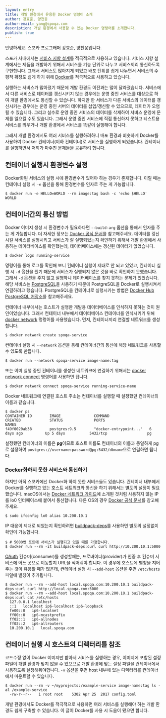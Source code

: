 ```yaml
---
layout: entry
title: 개발 환경에서 유용한 Docker 명령어 소개
author: 강효준, 양천웅
author-email: yang@spoqa.com
description: 개발 환경에서 사용할 수 있는 Docker 명령어를 소개합니다.
publish: true
---
```


안녕하세요. 스포카 프로그래머 강효준, 양천웅입니다.

스포카 사내에서는 [서비스 지향 설계][SOA]를 적극적으로 사용하고 있습니다.
서비스 지향 설계에서는 제품을 개발하기 위해서 서비스를 기능 단위로 나누고
서비스끼리 통신하도록 구현합니다. 그래서 서비스도 많아지게 되었고
배포 단위를 쉽게 나누면서 서비스의 수평적 확장도 쉽게 하기 위해
[Docker][]를 적극적으로 사용하고 있습니다.

실행하는 서비스가 많아졌기 때문에 개발 환경도 이전과는 많이 달라졌습니다.
서비스에서 다른 서비스로 데이터를 갱신시키지 않는 경우에는 운영 중인 서비스를
대상으로 하여 개발 환경에서도 통신할 수 있습니다. 하지만 한 서비스가
다른 서비스의 데이터를 갱신시키는 경우에는
운영 중인 서버의 데이터를 삽입/갱신할 수 있으므로, 데이터가 오염될 수 있습니다.
그리고 실수로 운영 중인 서비스의 데이터를 삭제하여 서비스 운영에 문제를
일으킬 수도 있습니다. 그래서 운영 중인 서비스에 직접 통신하지 못하고
테스트용 서비스를 띄우거나 개발 환경에서 서비스를 똑같이 실행해야 합니다.

그래서 개발 환경에서도 여러 서비스를 실행하려하니 배포 환경과 비슷하게
Docker를 사용하여 Docker 컨테이너(이하 컨테이너)로 서비스를 실행하게 되었습니다.
컨테이너를 실행하면서 저희가 마주친 문제들을 공유하려 합니다.


## 컨테이너 실행시 환경변수 설정

Docker화된 서비스의 실행 시에 환경변수가 있어야 하는 경우가 존재합니다.
이럴 때는 컨테이너 실행 시 `-e` 옵션을 통해 환경변수를 인자로 주는 게 가능합니다.

```
$ docker run -e HELLO=WORLD --rm image:tag bash -c 'echo $HELLO'
WORLD
```


## 컨테이너간의 통신 방법

Docker 이미지 생성 시 환경변수가 필요하다면 `--build-arg` 옵션을 통해서 인자를 주는 게 가능합니다. 더 자세한 정보는 [Docker 공식 문서][docker-arg]를 참고해주세요. 데이터를 갱신시킬 서비스를 실행시키고 서비스가 잘 실행되었는지 확인하기 위해서 개발 환경에서 사용하는 데이터베이스를 확인했는데, 데이터베이스에는 갱신된 데이터가 없었습니다.

```
$ docker logs running-service
```

명령어를 통해 로그를 확인해 보니 컨테이너 실행이 제대로 안 되고 있었고, 컨테이너 실행 시 `-d` 옵션을 줬기 때문에 서비스가 실행되지 않은 것을 바로 확인하지 못했습니다. 그래서 `-d` 옵션을 주지 않고 실행하니 데이터베이스를 찾지 못하는 문제가 있었습니다.
해당 서비스는 [PostgreSQL][]을 사용하기 때문에 PostgreSQL을 Docker로 실행시켜서 연결하려고 했습니다.
PostgreSQL을 컨테이너로 실행시키는 방법은 [Docker Hub PostgreSQL 저장소](https://hub.docker.com/_/postgres/)를 참고해주세요.

컨테이너 내부에서는 호스트가 실행한 개발용 데이터베이스를 인식하지 못하는 것이 원인이었습니다. 그래서 컨테이너 내부에서 데이터베이스 컨테이너를 인식시키기 위해 [docker network][] 명령어를 사용했습니다. 먼저, 컨테이너끼리 연결할 네트워크를 생성합니다.

```
$ docker network create spoqa-service
```

컨테이너 실행 시 `--network` 옵션을 통해 컨테이너간의 통신에 해당 네트워크를 사용할 수 있도록 만듭니다.

```
$ docker run --network spoqa-service image-name:tag
```

또는 이미 실행 중인 컨테이너를 생성한 네트워크에 연결하기 위해서는 [docker network connect][] 명령어를 사용하면 됩니다.

```
$ docker network connect spoqa-service running-service-name
```

Docker 네트워크에 연결된 호스트 주소는 컨테이너를 실행할 때 설정했던 컨테이너의 이름과 같습니다.

```
$ docker ps
CONTAINER ID        IMAGE               COMMAND                  CREATED             STATUS              PORTS                     NAMES
f49f0020ab38        postgres:9.5        "docker-entrypoint..."   6 days ago          Up 5 days           5432/tcp                  pg
```

설정했던 컨테이너의 이름은 <strong>pg</strong>이므로 호스트 이름도 컨테이너의 이름과 동일하게 pg로 설정하여 `postgres://username:password@pg:5432/dbname`으로 연결하면 됩니다.


### Docker화하지 못한 서비스와 통신하기

하지만 아직 스포카에선 Docker화 하지 못한 서비스들도 있습니다. 컨테이너 내부에서 Docker를 실행하고 있는 호스트 네트워크와 통신을 하기 위해서는 별도의 설정이 필요했습니다. macOS에서는 [Docker 네트워크 가이드](https://docs.docker.com/docker-for-mac/networking/#use-cases-and-workarounds)에 소개된 것처럼 사용하지 않는 IP를 lo0 인터페이스에 붙여서 통신합니다. 다른 OS의 경우 [Docker 공식 문서](https://docs.docker.com/manuals/)를 참고해주세요.

```
$ sudo ifconfig lo0 alias 10.200.10.1
```

IP 대응이 제대로 되었는지 확인하려면 [buildpack-deps](https://hub.docker.com/_/buildpack-deps/)를 사용하면 별도의 설정없이 확인이 가능합니다.

```
$ # 5000번 포트에 서비스가 실행되고 있을 때를 가정합니다.
$ docker run --rm -it buildpack-deps:curl curl http://10.200.10.1:5000
```

[OAuth][] 컨슈머(consumer)를 생성할때는, 프로바이더(provider)가 인증 후
컨슈머 서비스에 어느 곳으로 이동할지 URL을 적어줘야 합니다.
이 경우에 호스트에 별칭을 지어 주는 것이 유용할 때가 많은데, 컨테이너 실행 시
`--add-host` 옵션을 주면 `/etc/hosts` 파일에 별칭이 추가됩니다.

```
$ docker run --rm --add-host local.spoqa.com:10.200.10.1 buildpack-deps:curl curl http://local.spoqa.com:5000
$ docker run --rm --add-host local.spoqa.com:10.200.10.1 buildpack-deps:curl cat /etc/hosts
  127.0.0.1	localhost
  ::1	localhost ip6-localhost ip6-loopback
  fe00::0	ip6-localnet
  ff00::0	ip6-mcastprefix
  ff02::1	ip6-allnodes
  ff02::2	ip6-allrouters
  10.200.10.1	local.spoqa.com
```


## 컨테이너 실행 시 호스트의 디렉터리를 참조

코드수정 없이 Docker 이미지만 받아서 서비스를 실행하는 경우, 이미지에 포함된 설정 파일이 개발 환경과 맞지 않을 수 있으므로 개발 환경에 맞는 설정 파일을 컨테이너에서 사용하도록 설정해줘야합니다. `-v` 옵션을 주면 host 내부에 있는 디렉터리를 컨테이너에서 마운트할 수 있습니다.

```
$ docker run --rm -v ~/myprojects:/example-service image-name:tag ls -al /example-service
  -rw-r--r--   1 root root    5302 Apr 25  2017 config.toml

```

개발 환경에서도 Docker를 적극적으로 사용하면 여러 서비스를 실행해야 하는 개발 환경도 쉽게 구축할 수 있습니다.
이 글이 Docker를 사용 시 도움이 됐으면 합니다.

[SOA]: https://ko.wikipedia.org/wiki/%EC%84%9C%EB%B9%84%EC%8A%A4_%EC%A7%80%ED%96%A5_%EC%95%84%ED%82%A4%ED%85%8D%EC%B2%98
[Docker]: https://www.docker.com/
[PostgreSQL]: https://www.postgresql.org/
[macOS]: https://ko.wikipedia.org/wiki/MacOS
[docker network]: https://docs.docker.com/engine/reference/commandline/network/
[docker network connect]: https://docs.docker.com/engine/reference/commandline/network_connect/
[docker-arg]: https://docs.docker.com/engine/reference/builder/#arg
[OAuth]: https://ko.wikipedia.org/wiki/OAuth
